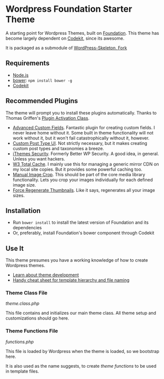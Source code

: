 # Wordpress Foundation Starter Theme

A starting point for Wordpress Themes, built on [Foundation](http://foundation.zurb.com/). This theme has become largely dependent on [Codekit](https://incident57.com/codekit/), since its awesome.

It is packaged as a submodule of [WordPress-Skeleton, Fork](https://bitbucket.org/andrewcroce/wordpress-skeleton)

## Requirements

  * [Node.js](http://nodejs.org)
  * [bower](http://bower.io): `npm install bower -g`
  * [Codekit](https://incident57.com/codekit/)

## Recommended Plugins

The theme will prompt you to install these plugins automatically. Thanks to Thomas Griffen's [Plugin Activation Class](https://github.com/thomasgriffin/TGM-Plugin-Activation).

  * [Advanced Custom Fields](http://www.advancedcustomfields.com/). Fantastic plugin for creating custom fields. I never leave home without it. Some built in theme functionality will not work without it, but it won't fail catastrophically without it, however.
  * [Custom Post Type UI](https://wordpress.org/plugins/custom-post-type-ui/). Not strictly necessary, but it makes creating custom post types and taxonomies a breeze.
  * [iThemes Security](https://wordpress.org/plugins/better-wp-security/). Formerly Better WP Security. A good idea, in general. Unless you want hackers.
  * [W3 Total Cache](https://wordpress.org/plugins/w3-total-cache/). I mainly use this for managing a generic mirror CDN on my local site copies. But it provides some powerful caching too.
  * [Manual Image Crop](https://wordpress.org/plugins/manual-image-crop/). This should be part of the core media library functionality. Lets you crop your images individually for each defined image size.
  * [Force Regenerate Thumbnails](https://wordpress.org/plugins/force-regenerate-thumbnails/). Like it says, regenerates all your image sizes.
## Installation

  * Run `bower install` to install the latest version of Foundation and its dependencies
  * Or, preferably, install Foundation's bower component through Codekit


## Use It

This theme presumes you have a working knowledge of how to create Wordpress themes.

  * [Learn about theme development](http://codex.wordpress.org/Theme_Development)
  * [Handy cheat sheet for template hierarchy and file naming](http://codex.wordpress.org/images/1/18/Template_Hierarchy.png)

### Theme Class File

*theme.class.php*

This file contains and initializes our main theme class. All theme setup and customizations should go here.

### Theme Functions File

*functions.php*

This file is loaded by Wordpress when the theme is loaded, so we bootstrap here.

It is also used as the name suggests, to create *theme functions* to be used in template files.